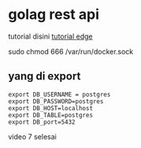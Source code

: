 # golag rest api

tutorial disini [tutorial edge](https://tutorialedge.net/courses/go-rest-api-course/)

sudo chmod 666 /var/run/docker.sock

## yang di export
    export DB_USERNAME = postgres
    export DB_PASSWORD=postgres
    export DB_HOST=localhost
    export DB_TABLE=postgres
    export DB_port=5432
    

video 7 selesai

